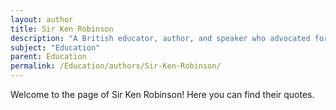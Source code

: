```yaml
---
layout: author
title: Sir Ken Robinson
description: "A British educator, author, and speaker who advocated for creativity in education and challenged conventional teaching methods."
subject: "Education"
parent: Education
permalink: /Education/authors/Sir-Ken-Robinson/
---
```


Welcome to the page of Sir Ken Robinson! Here you can find their quotes.

